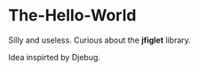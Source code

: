 # The-Hello-World

Silly and useless. Curious about the **jfiglet** library.

Idea inspirted by Djebug.